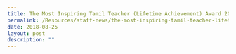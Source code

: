 ```yaml
---
title: The Most Inspiring Tamil Teacher (Lifetime Achievement) Award 2018
permalink: /Resources/staff-news/the-most-inspiring-tamil-teacher-lifetime-achievement-award-2018/
date: 2018-08-25
layout: post
description: ""
---
```


